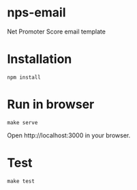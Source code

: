 # nps-email
Net Promoter Score email template

# Installation
```
npm install
```

# Run in browser
```
make serve
```

Open http://localhost:3000 in your browser.

# Test
```
make test
```
